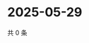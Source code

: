 # 2025-05-29

共 0 条

<!-- BEGIN ZHIHUVIDEO -->
<!-- 最后更新时间 Thu May 29 2025 15:11:53 GMT+0800 (China Standard Time) -->

<!-- END ZHIHUVIDEO -->
